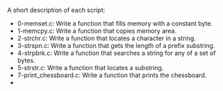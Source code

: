 A short description of each script:
+ 0-memset.c: Write a function that fills memory with a constant byte.
+ 1-memcpy.c: Write a function that copies memory area.
+ 2-strchr.c: Write a function that locates a character in a string.
+ 3-strspn.c: Write a function that gets the length of a prefix substring.
+ 4-strpbrk.c: Write a function that searches a string for any of a set of bytes.
+ 5-strstr.c: Write a function that locates a substring.
+ 7-print_chessboard.c: Write a function that prints the chessboard.
+
